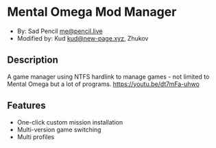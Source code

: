 # Mental Omega Mod Manager
- By: Sad Pencil <me@pencil.live>
- Modified by: Kud <kud@new-page.xyz>, Zhukov

## Description
A game manager using NTFS hardlink to manage games - not limited to Mental Omega but a lot of programs.
https://youtu.be/dt7mFa-uhwo

## Features
- One-click custom mission installation
- Multi-version game switching
- Multi profiles